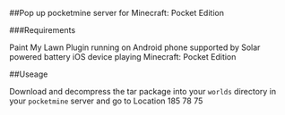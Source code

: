 ##Pop up pocketmine server for Minecraft: Pocket Edition

###Requirements

Paint My Lawn Plugin running on Android phone supported by Solar powered battery
iOS device playing Minecraft: Pocket Edition

##Useage

Download and decompress the tar package into your `worlds` directory in your `pocketmine` server and go to Location 185 78 75 
